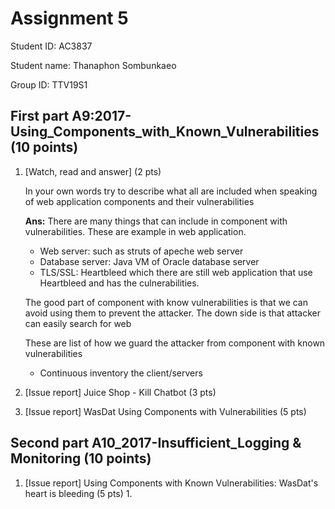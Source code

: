 # Assignment 5

Student ID: AC3837

Student name: Thanaphon Sombunkaeo

Group ID: TTV19S1

## First part A9:2017-Using_Components_with_Known_Vulnerabilities (10 points)

1. [Watch, read and answer] (2 pts) 

   In your own words try to describe what all are included when speaking of web application components and their vulnerabilities
   
   **Ans:** There are many things that can include in component with vulnerabilities. These are example in web application.
   
   - Web server: such as struts of apeche web server
   - Database server: Java VM of Oracle database server
   - TLS/SSL: Heartbleed which there are still web application that use Heartbleed and has the culnerabilities.
   
   The good part of component with know vulnerabilities is that we can avoid using them to prevent the attacker. The down side is that attacker can easily search for web
   
   These are list of how we guard the attacker from component with known vulnerabilities
   
   - Continuous inventory the client/servers
   
2. [Issue report] Juice Shop - Kill Chatbot (3 pts)

3. [Issue report] WasDat Using Components with Vulnerabilities (5 pts)

## Second part A10_2017-Insufficient_Logging & Monitoring (10 points)

1. [Issue report] Using Components with Known Vulnerabilities: WasDat's heart is bleeding (5 pts)
   1. 